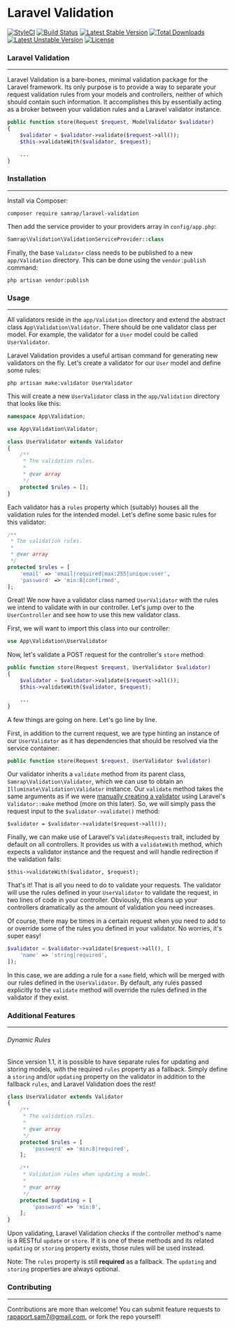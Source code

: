 # Laravel Validation

[![StyleCI](https://styleci.io/repos/59241241/shield?style=flat)](https://styleci.io/repos/59241241)
[![Build Status](https://travis-ci.org/samrap/laravel-validation.svg?branch=master)](https://travis-ci.org/samrap/laravel-validation)
[![Latest Stable Version](https://poser.pugx.org/samrap/laravel-validation/v/stable)](https://packagist.org/packages/samrap/laravel-validation)
[![Total Downloads](https://poser.pugx.org/samrap/laravel-validation/downloads)](https://packagist.org/packages/samrap/laravel-validation)
[![Latest Unstable Version](https://poser.pugx.org/samrap/laravel-validation/v/unstable)](https://packagist.org/packages/samrap/laravel-validation)
[![License](https://poser.pugx.org/samrap/laravel-validation/license)](https://packagist.org/packages/samrap/laravel-validation)

### Laravel Validation
---
Laravel Validation is a bare-bones, minimal validation package for the Laravel framework. Its only purpose is to provide a way to separate your request validation rules from your models and controllers, neither of which should contain such information. It accomplishes this by essentially acting as a broker between your validation rules and a Laravel validator instance.

```php
public function store(Request $request, ModelValidator $validator)
{
    $validator = $validator->validate($request->all());
    $this->validateWith($validator, $request);

    ...
}
```

### Installation
---
Install via Composer:

`composer require samrap/laravel-validation`

Then add the service provider to your providers array in `config/app.php`:

```php
Samrap\Validation\ValidationServiceProvider::class
```

Finally, the base `Validator` class needs to be published to a new `app/Validation` directory. This can be done using the `vendor:publish` command:

`php artisan vendor:publish`

### Usage
---
All validators reside in the `app/Validation` directory and extend the abstract class `App\Validation\Validator`. There should be one validator class per model. For example, the validator for a `User` model could be called `UserValidator`.

Laravel Validation provides a useful artisan command for generating new validators on the fly. Let's create a validator for our `User` model and define some rules:

`php artisan make:validator UserValidator`

This will create a new `UserValidator` class in the `app/Validation` directory that looks like this:

```php
namespace App\Validation;

use App\Validation\Validator;

class UserValidator extends Validator
{
    /**
     * The validation rules.
     *
     * @var array
     */
    protected $rules = [];
}
```

Each validator has a `rules` property which (suitably) houses all the validation rules for the intended model. Let's define some basic rules for this validator:

```php
/**
 * The validation rules.
 *
 * @var array
 */
protected $rules = [
    'email' => 'email|required|max:255|unique:user',
    'password' => 'min:8|confirmed',
];
```

Great! We now have a validator class named `UserValidator` with the rules we intend to validate with in our controller. Let's jump over to the `UserController` and see how to use this new validator class.

First, we will want to import this class into our controller:

```php
use App\Validation\UserValidator
```

Now, let's validate a POST request for the controller's `store` method:

```php
public function store(Request $request, UserValidator $validator)
{
    $validator = $validator->validate($request->all());
    $this->validateWith($validator, $request);

    ...
}
```

A few things are going on here. Let's go line by line.

First, in addition to the current request, we are type hinting an instance of our `UserValidator` as it has dependencies that should be resolved via the service container:

```php
public function store(Request $request, UserValidator $validator)
```

Our validator inherits a `validate` method from its parent class, `Samrap\Validation\Validator`, which we can use to obtain an `Illuminate\Validation\Validator` instance. Our `validate` method takes the same arguments as if we were [manually creating a validator](https://laravel.com/docs/5.2/validation#manually-creating-validators) using Laravel's `Validator::make` method (more on this later). So, we will simply pass the request input to the `$validator->validate()` method:

`$validator = $validator->validate($request->all());`

Finally, we can make use of Laravel's `ValidatesRequests` trait, included by default on all controllers. It provides us with a `validateWith` method, which expects a validator instance and the request and will handle redirection if the validation fails:

`$this->validateWith($validator, $request);`

That's it! That is all you need to do to validate your requests. The validator will use the rules defined in your `UserValidator` to validate the request, in two lines of code in your controller. Obviously, this cleans up your controllers dramatically as the amount of validation you need increases.

Of course, there may be times in a certain request when you need to add to or override some of the rules you defined in your validator. No worries, it's super easy!

```php
$validator = $validator->validate($request->all(), [
    'name' => 'string|required',
]);
```

In this case, we are adding a rule for a `name` field, which will be merged with our rules defined in the `UserValidator`. By default, any rules passed explicitly to the `validate` method will override the rules defined in the validator if they exist.

### Additional Features
---
###### Dynamic Rules
Since version 1.1, it is possible to have separate rules for updating and storing models, with the required `rules` property as a fallback. Simply define a `storing` and/or `updating` property on the validator in addition to the fallback `rules`, and Laravel Validation does the rest!

```php
class UserValidator extends Validator
{
    /**
     * The validation rules.
     *
     * @var array
     */
    protected $rules = [
        'password' => 'min:8|required',
    ];

    /**
     * Validation rules when updating a model.
     *
     * @var array
     */
    protected $updating = [
        'password' => 'min:8',
    ];
}
```

Upon validating, Laravel Validation checks if the controller method's name is a RESTful `update` or `store`. If it is one of these methods and its related `updating` or `storing` property exists, those rules will be used instead.

Note: The `rules` property is still **required** as a fallback. The `updating` and `storing` properties are always optional.

### Contributing
---
Contributions are more than welcome! You can submit feature requests to [rapaport.sam7@gmail.com](mailto:rapaport.sam7@gmail.com), or fork the repo yourself!
